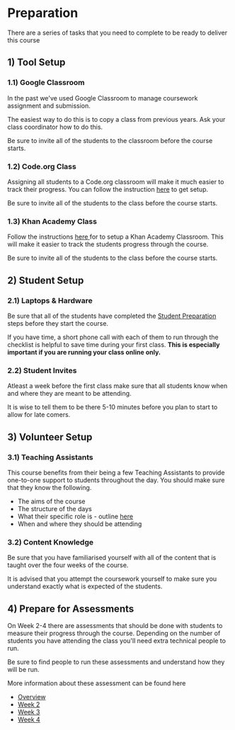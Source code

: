 # Preparation

There are a series of tasks that you need to complete to be ready to deliver this course

## 1\) Tool Setup

### 1.1\) Google Classroom

In the past we've used Google Classroom to manage coursework assignment and submission. 

The easiest way to do this is to copy a class from previous years. Ask your class coordinator how to do this.

Be sure to invite all of the students to the classroom before the course starts.

### 1.2\) Code.org Class

Assigning all students to a Code.org classroom will make it much easier to track their progress. You can follow the instruction [here](https://support.code.org/hc/en-us/articles/115000488132-Creating-a-classroom-section) to get setup.

Be sure to invite all of the students to the class before the course starts.

### 1.3\) Khan Academy Class

Follow the instructions [here ](https://www.khanacademy.org/khan-for-educators/resources/teacher-essentials/getting-started-on-khan-academy/a/teacher-quick-start-checklist)for to setup a Khan Academy Classroom. This will make it easier to track the students progress through the course.

Be sure to invite all of the students to the class before the course starts.

## 2\) Student Setup

### 2.1\) Laptops & Hardware

Be sure that all of the students have completed the [Student Preparation](../about-this-course/class-preparation.md) steps before they start the course.

If you have time, a short phone call with each of them to run through the checklist is helpful to save time during your first class. **This is especially important if you are running your class online only.**

### **2.2\) Student Invites**

Atleast a week before the first class make sure that all students know when and where they are meant to be attending. 

It is wise to tell them to be there 5-10 minutes before you plan to start to allow for late comers. 

## **3\) Volunteer Setup**

### **3.1\) Teaching Assistants**

This course benefits from their being a few Teaching Assistants to provide one-to-one support to students throughout the day. You should make sure that they know the following.

* The aims of the course
* The structure of the days
* What their specific role is - outline [here ](https://teachertraining.codeyourfuture.io/roles/teaching-assistant/role)
* When and where they should be attending

### **3.2\) Content Knowledge**

Be sure that you have familiarised yourself with all of the content that is taught over the four weeks of the course.

It is advised that you attempt the coursework yourself to make sure you understand exactly what is expected of the students. 

## 4\) Prepare for Assessments

On Week 2-4 there are assessments that should be done with students to measure their progress through the course. Depending on the number of students you have attending the class you'll need extra technical people to run.

Be sure to find people to run these assessments and understand how they will be run.

More information about these assessment can be found here

* [Overview](instructor-notes-overview.md#1-to-1-assessments)
* [Week 2](instructor-notes-1.md#1-to-1-assessment)
* [Week 3](instructor-notes-2.md#1-to-1-assessment)
* [Week 4](instructor-notes-3.md#1-to-1-assessment)

